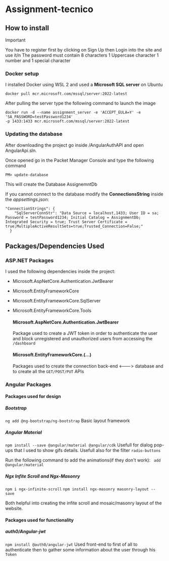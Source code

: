 # Assignment-tecnico

## How to install
> [!IMPORTANT]
> You have to register first by clicking on Sign Up then Login into the site and use it/n
> The password must contain 8 characters 1 Uppercase character 1 number and 1 special character
### Docker setup

I installed Docker using WSL 2 and used a **Microsoft SQL server** on Ubuntu
```
docker pull mcr.microsoft.com/mssql/server:2022-latest
```

After pulling the server type the following command to launch the image
```
docker run -d --name assignment_server -e 'ACCEPT_EULA=Y' -e 'SA_PASSWORD=testPassword1234' 
-p 1433:1433 mcr.microsoft.com/mssql/server:2022-latest
```

### Updating the database

After downloading the project go inside /AngularAuthAPI and open AngularApi.sln.

Once opened go in the Packet Manager Console and type the following command
```
PM> update-database
```
This will create the Database AssignemntDb

If you cannot connect to the database modify the **ConnectionsString** inside the _appsettings.json_:
```
"ConnectionStrings": {
    "SqlServerConnStr": "Data Source = localhost,1433; User ID = sa; Password = testPassword1234; Initial Catalog = AssignmentDb; Integrated Security = true; Trust Server Certificate = true;MultipleActiveResultSets=true;Trusted_Connection=False;"
  }
```
## Packages/Dependencies Used

### ASP.NET Packages

I used the following dependencies inside the project:
- Microsoft.AspNetCore.Authentication.JwtBearer
- Microsoft.EntityFrameworkCore
- Microsoft.EntityFrameworkCore.SqlServer
- Microsoft.EntityFrameworkCore.Tools

  #### Microsoft.AspNetCore.Authentication.JwtBearer

  Package used to create a JWT token in order to authenticate the user and block unregistered and unauthorized users from accessing the `/dashboard`

  #### Microsoft.EntityFrameworkCore.(...)

  Packages used to create the connection back-end <---> database and to create all the `GET/POST/PUT` APIs

### Angular Packages

#### Packages used for design
##### _Bootstrap_
`ng add @ng-bootstrap/ng-bootstrap`
Basic layout framework
##### _Angular Material_
`npm install --save @angular/material @angular/cdk`
Usefull for dialog pop-ups that I used to show gifs details.
Usefull also for the filter `radio-buttons`

Run the following command to add the animations(if they don't work):
` add @angular/material`

##### _Ngx Infite Scroll and Ngx-Masonry_
`npm i ngx-infinite-scroll`
`npm install ngx-masonry masonry-layout --save`

Both helpful into creating the infite scroll and mosaic/masonry layout of the website.
#### Packages used for functionality
##### _auth0/Angular-jwt_
`npm install @auth0/angular-jwt`
Used front-end to first of all to authenticate then to gather some information about the user through his `Token`
